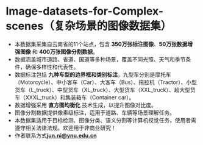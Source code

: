 # Image-datasets-for-Complex-scenes（复杂场景的图像数据集）
- 本数据集采集自云南省的11个站点，包含 **350万张标注图像**、**50万张数据增强图像** 和 **400万张图像分割数据**。
- 数据涵盖城市道路、省道、国道等多种场景，覆盖不同光照、天气和季节条件，确保多样性和代表性。
- 数据标注包括 **九种车型的边界框和类别标注**，九型车分别是摩托车（Motorcycle）、中小客车（Car）、大客车（Bus）、拖拉机（Tractor）、小型货车（L_truck）、中型货车（XL_truck）、大型货车（XXL_truck）、超大型货车（XXXL_truck）和集装箱车（Container car）。
- 数据增强采用 **直方图均衡化** 技术生成，以提升图像对比度。
- 图像分割数据提供像素级标注，适用于道路、车辆等场景理解任务。
- 本数据集适用于目标检测、图像分类、语义分割等计算机视觉任务，使用者需遵守相关法律法规。欢迎用于非商业研究！
- 作者联系方式**jun.ni@ynu.edu.cn**
